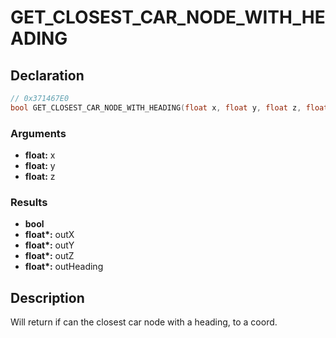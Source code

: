 # GET_CLOSEST_CAR_NODE_WITH_HEADING

## Declaration
```cpp
// 0x371467E0
bool GET_CLOSEST_CAR_NODE_WITH_HEADING(float x, float y, float z, float* outX, float* outY, float* outZ, float* outHeading);
```

### Arguments
- **float:** x
- **float:** y
- **float:** z

### Results
- **bool**
- **float\*:** outX
- **float\*:** outY
- **float\*:** outZ
- **float\*:** outHeading

## Description
Will return if can the closest car node with a heading, to a coord.